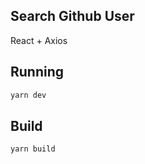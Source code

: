 ## Search Github User

React + Axios

## Running

```bash
yarn dev
```

## Build

```bash
yarn build
```